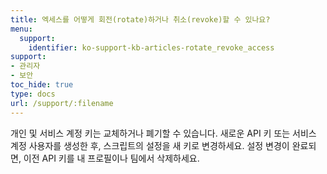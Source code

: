 ```yaml
---
title: 엑세스를 어떻게 회전(rotate)하거나 취소(revoke)할 수 있나요?
menu:
  support:
    identifier: ko-support-kb-articles-rotate_revoke_access
support:
- 관리자
- 보안
toc_hide: true
type: docs
url: /support/:filename
---
```


개인 및 서비스 계정 키는 교체하거나 폐기할 수 있습니다. 새로운 API 키 또는 서비스 계정 사용자를 생성한 후, 스크립트의 설정을 새 키로 변경하세요. 설정 변경이 완료되면, 이전 API 키를 내 프로필이나 팀에서 삭제하세요.